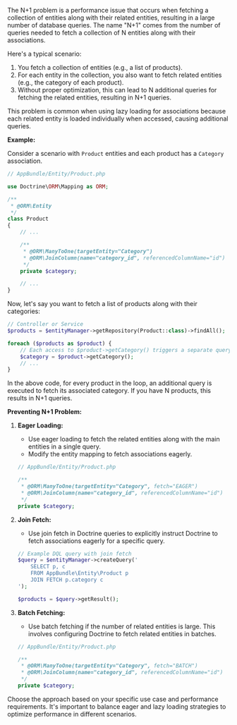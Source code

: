 The N+1 problem is a performance issue that occurs when fetching a collection of entities along with their related entities, resulting in a large number of database queries. The name "N+1" comes from the number of queries needed to fetch a collection of N entities along with their associations.

Here's a typical scenario:

1. You fetch a collection of entities (e.g., a list of products).
2. For each entity in the collection, you also want to fetch related entities (e.g., the category of each product).
3. Without proper optimization, this can lead to N additional queries for fetching the related entities, resulting in N+1 queries.

This problem is common when using lazy loading for associations because each related entity is loaded individually when accessed, causing additional queries.

**Example:**

Consider a scenario with `Product` entities and each product has a `Category` association.

```php
// AppBundle/Entity/Product.php

use Doctrine\ORM\Mapping as ORM;

/**
 * @ORM\Entity
 */
class Product
{
    // ...

    /**
     * @ORM\ManyToOne(targetEntity="Category")
     * @ORM\JoinColumn(name="category_id", referencedColumnName="id")
     */
    private $category;

    // ...
}
```

Now, let's say you want to fetch a list of products along with their categories:

```php
// Controller or Service
$products = $entityManager->getRepository(Product::class)->findAll();

foreach ($products as $product) {
    // Each access to $product->getCategory() triggers a separate query.
    $category = $product->getCategory();
    // ...
}
```

In the above code, for every product in the loop, an additional query is executed to fetch its associated category. If you have N products, this results in N+1 queries.

**Preventing N+1 Problem:**

1. **Eager Loading:**
   - Use eager loading to fetch the related entities along with the main entities in a single query.
   - Modify the entity mapping to fetch associations eagerly.

   ```php
   // AppBundle/Entity/Product.php

   /**
    * @ORM\ManyToOne(targetEntity="Category", fetch="EAGER")
    * @ORM\JoinColumn(name="category_id", referencedColumnName="id")
    */
   private $category;
   ```

2. **Join Fetch:**
   - Use join fetch in Doctrine queries to explicitly instruct Doctrine to fetch associations eagerly for a specific query.

   ```php
   // Example DQL query with join fetch
   $query = $entityManager->createQuery('
       SELECT p, c
       FROM AppBundle\Entity\Product p
       JOIN FETCH p.category c
   ');

   $products = $query->getResult();
   ```

3. **Batch Fetching:**
   - Use batch fetching if the number of related entities is large. This involves configuring Doctrine to fetch related entities in batches.

   ```php
   // AppBundle/Entity/Product.php

   /**
    * @ORM\ManyToOne(targetEntity="Category", fetch="BATCH")
    * @ORM\JoinColumn(name="category_id", referencedColumnName="id")
    */
   private $category;
   ```

Choose the approach based on your specific use case and performance requirements. It's important to balance eager and lazy loading strategies to optimize performance in different scenarios.